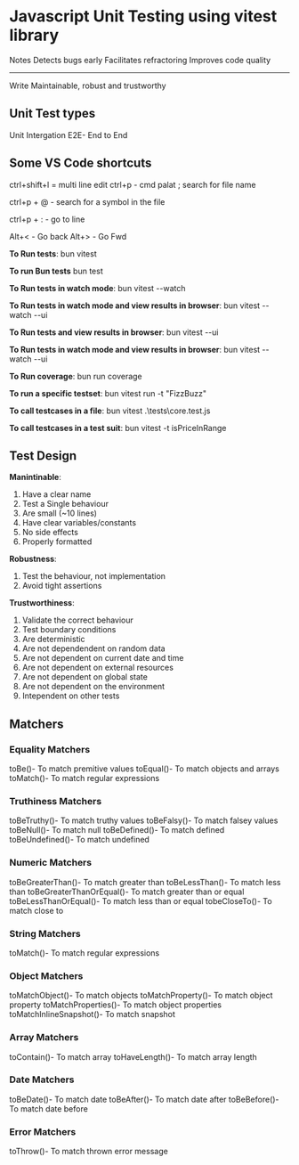# Javascript Unit Testing using vitest library

Notes
Detects bugs early
Facilitates refractoring
Improves code quality
****
Write Maintainable, robust and trustworthy

## Unit Test types

Unit
Intergation
E2E- End to End

## Some VS Code shortcuts

ctrl+shift+l = multi line edit
ctrl+p - cmd palat ; search for file name

ctrl+p + @ - search for a symbol in the file

ctrl+p + : - go to line

Alt+< - Go back
Alt+> - Go Fwd

**To Run tests**:
bun vitest

**To run Bun tests**
bun test

**To Run tests in watch mode**:
bun vitest --watch

**To Run tests in watch mode and view results in browser**:
bun vitest --watch --ui

**To Run tests and view results in browser**:
bun vitest --ui

**To Run tests in watch mode and view results in browser**:
bun vitest --watch --ui

**To Run coverage**:
bun run coverage

**To run a specific testset**:
bun vitest run -t "FizzBuzz"

**To call testcases in a file**:
 bun vitest .\tests\core.test.js

 **To call testcases in a test suit**:
 bun vitest -t isPriceInRange

## Test Design

**Manintinable**:

1. Have a clear name
2. Test a Single behaviour
3. Are small (~10 lines)
4. Have clear variables/constants
5. No side effects
6. Properly formatted

**Robustness**:

1. Test the behaviour, not implementation
2. Avoid tight assertions

**Trustworthiness**:

1. Validate the correct behaviour
2. Test boundary conditions
3. Are deterministic
4. Are not dependendent on random data
5. Are not dependent on current date and time
6. Are not dependent on external resources
7. Are not dependent on global state
8. Are not dependent on the environment
9. Intependent on other tests

## Matchers

### Equality Matchers

toBe()- To match premitive values
toEqual()- To match objects and arrays
toMatch()- To match regular expressions

### Truthiness Matchers

toBeTruthy()- To match truthy values
toBeFalsy()- To match falsey values
toBeNull()- To match null
toBeDefined()- To match defined
toBeUndefined()- To match undefined

### Numeric Matchers

toBeGreaterThan()- To match greater than
toBeLessThan()- To match less than
toBeGreaterThanOrEqual()- To match greater than or equal
toBeLessThanOrEqual()- To match less than or equal
tobeCloseTo()- To match close to

### String Matchers

toMatch()- To match regular expressions

### Object Matchers

toMatchObject()- To match objects
toMatchProperty()- To match object property
toMatchProperties()- To match object properties
toMatchInlineSnapshot()- To match snapshot

### Array Matchers

toContain()- To match array
toHaveLength()- To match array length

### Date Matchers

toBeDate()- To match date
toBeAfter()- To match date after
toBeBefore()- To match date before

### Error Matchers

toThrow()- To match thrown error message
